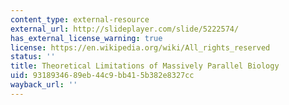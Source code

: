```yaml
---
content_type: external-resource
external_url: http://slideplayer.com/slide/5222574/
has_external_license_warning: true
license: https://en.wikipedia.org/wiki/All_rights_reserved
status: ''
title: Theoretical Limitations of Massively Parallel Biology
uid: 93189346-89eb-44c9-bb41-5b382e8327cc
wayback_url: ''
---
```

